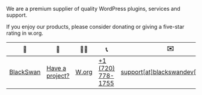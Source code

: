 We are a premium supplier of quality WordPress plugins, services and support.

If you enjoy our products, please consider donating or giving a five-star rating in w.org.

🦢|💼|🧑‍💻|📞|✉️
---|---|---|---|---
<a href="https://blackswandev.com/" rel="nofollow">BlackSwan</a> | <a href="https://amirhp.com/contact" rel="nofollow">Have a project?</a> | <a href="https://profiles.wordpress.org/blackswanlab" rel="nofollow">W.org</a> | <a href="https://wa.me/17207781755" rel="nofollow">+1 (720) 778-1755</a> | <a href="mailto:support@blackswandev.com" rel="nofollow">support\[at\]blackswandev\[dot\]com</a>

